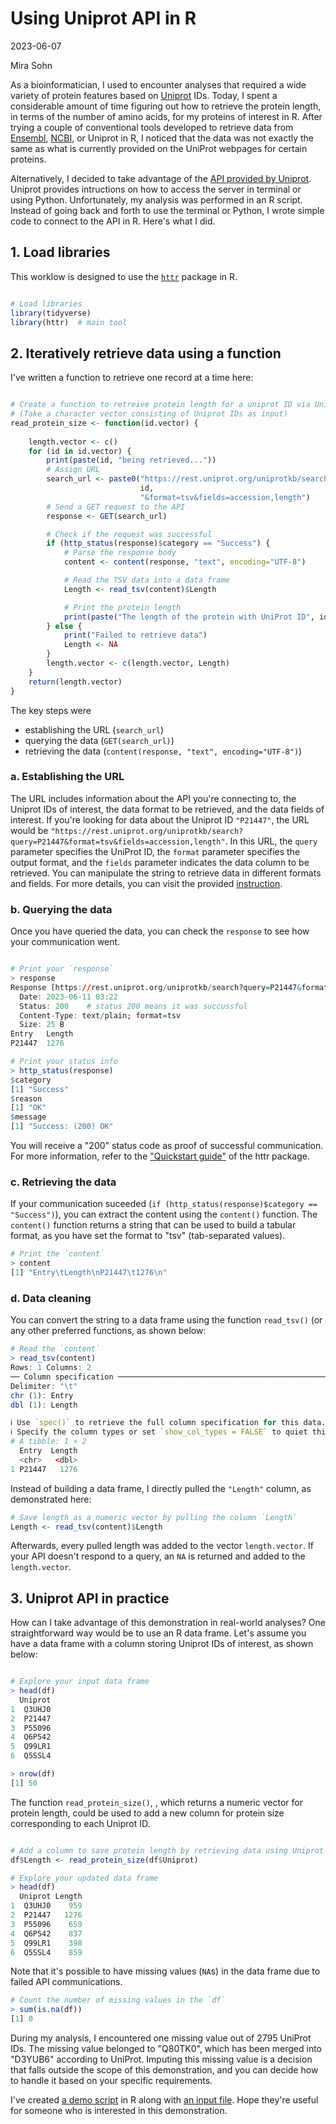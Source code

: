 Using Uniprot API in R
======================

2023-06-07

Mira Sohn

As a bioinformatician, I used to encounter analyses that required a wide variety of protein features based on [Uniprot](https://www.uniprot.org/) IDs. Today, I spent a considerable amount of time figuring out how to retrieve the protein length, in terms of the number of amino acids, for my proteins of interest in R. After trying a couple of conventional tools developed to retrieve data from [Ensembl](https://useast.ensembl.org/index.html), [NCBI](https://www.ncbi.nlm.nih.gov/), or Uniprot in R, I noticed that the data was not exactly the same as what is currently provided on the UniProt webpages for certain proteins. 

Alternatively, I decided to take advantage of the [API provided by Uniprot](https://www.uniprot.org/help/api). Uniprot provides intructions on how to access the server in terminal or using Python. Unfortunately, my analysis was performed in an R script. Instead of going back and forth to use the terminal or Python, I wrote simple code to connect to the API in R. Here's what I did.

## 1. Load libraries

This worklow is designed to use the [`httr`](https://httr.r-lib.org/index.html) package in R.

```r

# Load libraries
library(tidyverse)
library(httr)  # main tool

```

## 2. Iteratively retrieve data using a function

I've written a function to retrieve one record at a time here:

```r

# Create a function to retreive protein length for a uniprot ID via Uniprot API
# (Take a character vector consisting of Uniprot IDs as input)
read_protein_size <- function(id.vector) { 
    
    length.vector <- c()
    for (id in id.vector) {
        print(paste(id, "being retrieved..."))
        # Assign URL
        search_url <- paste0("https://rest.uniprot.org/uniprotkb/search?query=",
                             id,
                             "&format=tsv&fields=accession,length")
        # Send a GET request to the API
        response <- GET(search_url)

        # Check if the request was successful
        if (http_status(response)$category == "Success") {
            # Parse the response body
            content <- content(response, "text", encoding="UTF-8")

            # Read the TSV data into a data frame
            Length <- read_tsv(content)$Length

            # Print the protein length
            print(paste("The length of the protein with UniProt ID", id, "is", Length, "amino acids."))
        } else {
            print("Failed to retrieve data")
            Length <- NA
        }
        length.vector <- c(length.vector, Length)
    }
    return(length.vector)
}

```

The key steps were

- establishing the URL (`search_url`)
- querying the data (`GET(search_url)`)
- retrieving the data (`content(response, "text", encoding="UTF-8")`)

### a. Establishing the URL

The URL includes information about the API you're connecting to, the Uniprot IDs of interest, the data format to be retrieved, and the data fields of interest. If you're looking for data about the Uniprot ID `"P21447"`, the URL would be `"https://rest.uniprot.org/uniprotkb/search?query=P21447&format=tsv&fields=accession,length"`. In this URL, the `query` parameter specifies the UniProt ID, the `format` parameter specifies the output format, and the `fields` parameter indicates the data column to be retrieved. You can manipulate the string to retrieve data in different formats and fields. For more details, you can visit the provided [instruction](https://www.uniprot.org/help/api_queries).

### b. Querying the data

Once you have queried the data, you can check the `response` to see how your communication went.

```r

# Print your `response`
> response
Response [https://rest.uniprot.org/uniprotkb/search?query=P21447&format=tsv&fields=accession,length]
  Date: 2023-06-11 03:22
  Status: 200    # status 200 means it was succussful
  Content-Type: text/plain; format=tsv
  Size: 25 B
Entry   Length
P21447  1276

# Print your status info
> http_status(response)
$category
[1] "Success"
$reason
[1] "OK"
$message
[1] "Success: (200) OK"

```


You will receive a "200" status code as proof of successful communication. For more information, refer to the ["Quickstart guide"](https://cran.r-project.org/web/packages/httr/vignettes/quickstart.html) of the httr package.

### c. Retrieving the data

If your communication suceeded (`if (http_status(response)$category == "Success")`), you can extract the content using the `content()` function. The `content()` function returns a string that can be used to build a tabular format, as you have set the format to "tsv" (tab-separated values).

```r
# Print the `content`
> content
[1] "Entry\tLength\nP21447\t1276\n"
```

### d. Data cleaning

You can convert the string to a data frame using the function `read_tsv()` (or any other preferred functions, as shown below:

```r
# Read the `content`
> read_tsv(content)
Rows: 1 Columns: 2
── Column specification ───────────────────────────────────────────────────────────────────────────────────────────────
Delimiter: "\t"
chr (1): Entry
dbl (1): Length

ℹ Use `spec()` to retrieve the full column specification for this data.
ℹ Specify the column types or set `show_col_types = FALSE` to quiet this message.
# A tibble: 1 × 2
  Entry  Length
  <chr>   <dbl>
1 P21447   1276

```

Instead of building a data frame, I directly pulled the `"Length"` column, as demonstrated here:


```r
# Save length as a numeric vector by pulling the column `Length`
Length <- read_tsv(content)$Length
```

Afterwards, every pulled length was added to the vector `length.vector`. If your API doesn't respond to a query, an `NA` is returned and added to the `length.vector`.

## 3. Uniprot API in practice


How can I take advantage of this demonstration in real-world analyses? One straightforward way would be to use an R data frame. Let's assume you have a data frame with a column storing Uniprot IDs of interest, as shown below:

```r

# Explore your input data frame
> head(df)
  Uniprot
1  Q3UHJ0
2  P21447
3  P55096
4  Q6P542
5  Q99LR1
6  Q5SSL4

> nrow(df)
[1] 50

```

The function `read_protein_size()`, , which returns a numeric vector for protein length, could be used to add a new column for protein size corresponding to each Uniprot ID.

```r

# Add a column to save protein length by retrieving data using Uniprot API
df$Length <- read_protein_size(df$Uniprot)

# Explore your updated data frame
> head(df)
  Uniprot Length
1  Q3UHJ0    959
2  P21447   1276
3  P55096    659
4  Q6P542    837
5  Q99LR1    398
6  Q5SSL4    859
```

Note that it's possible to have missing values (`NA`s) in the data frame due to failed API communications.

```r
# Count the number of missing values in the `df`
> sum(is.na(df))
[1] 0
```

During my analysis, I encountered one missing value out of 2795 UniProt IDs. The missing value belonged to "Q80TK0", which has been merged into "D3YUB6" according to UniProt. Imputing this missing value is a decision that falls outside the scope of this demonstration, and you can decide how to handle it based on your specific requirements.

I've created [a demo script](https://github.com/Mira0507/uniprot_api/blob/main/api_demo.Rmd) in R along with [an input file](https://github.com/Mira0507/uniprot_api/blob/main/uniprot_input_demo.txt). Hope they're useful for someone who is interested in this demonstration.

